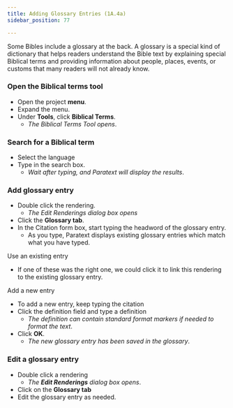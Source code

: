 ```yaml
---
title: Adding Glossary Entries (1A.4a)
sidebar_position: 77

---
```






Some Bibles include a glossary at the back. A glossary is a special kind of dictionary that helps readers understand the Bible text by explaining special Biblical terms and providing information about people, places, events, or customs that many readers will not already know.


### Open the Biblical terms tool

- Open the project **menu**.
- Expand the menu.
- Under **Tools**, click **Biblical Terms**.
	- _The Biblical Terms Tool opens_.

### Search for a Biblical term

- Select the language
- Type in the search box.
	- _Wait after typing, and Paratext will display the results_.

### Add glossary entry

- Double click the rendering.
	- _The Edit Renderings dialog box opens_
- Click the **Glossary tab**.
- In the Citation form box, start typing the headword of the glossary entry.
	- As you type, Paratext displays existing glossary entries which match what you have typed.

Use an existing entry

- If one of these was the right one, we could click it to link this rendering to the existing glossary entry.

Add a new entry

- To add a new entry, keep typing the citation
- Click the definition field and type a definition
	- _The definition can contain standard format markers if needed to format the text_.
- Click **OK**.
	- _The new glossary entry has been saved in the glossary_.

### Edit a glossary entry

- Double click a rendering
	- _The_ _**Edit Renderings**_ _dialog box opens_.
- Click on the **Glossary tab**
- Edit the glossary entry as needed.
